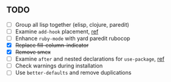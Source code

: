 ## TODO

- [ ] Group all lisp together (elisp, clojure, paredit)
- [ ] Examine `add-hook` placement,
  [ref](https://github.com/jwiegley/use-package/issues/228)
- [ ] Enhance `ruby-mode` with yard paredit rubocop
- [x] ~~Replace fill-column-indicator~~
- [x] ~~Remove smex~~
- [ ] Examine `after` and nested declarations for `use-package`,
[ref](https://github.com/jwiegley/use-package/issues/453)
- [ ] Check warnings during installation
- [ ] Use `better-defaults` and remove duplications
